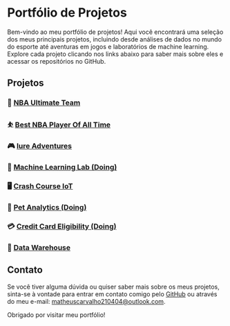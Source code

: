 # Portfólio de Projetos

Bem-vindo ao meu portfólio de projetos! Aqui você encontrará uma seleção dos meus principais projetos, incluindo desde análises de dados no mundo do esporte até aventuras em jogos e laboratórios de machine learning. Explore cada projeto clicando nos links abaixo para saber mais sobre eles e acessar os repositórios no GitHub.

## Projetos

### 🏀 [NBA Ultimate Team](https://github.com/MatCarvalho21/NBA_ultimate_team.py)

### ⛹️ [Best NBA Player Of All Time](https://github.com/MatCarvalho21/best_nba_player_of_all_time)

### 🎮 [Iure Adventures](https://github.com/LuuSamp/Iure_Adventures)

### 🤖 [Machine Learning Lab (Doing)](https://github.com/MatCarvalho21/MachineLearningLab)

### 🖥️ [Crash Course IoT](https://github.com/MatCarvalho21/CrashCourse_IoT)

### 🦮 [Pet Analytics (Doing)](https://github.com/Posture-Analytics/PetAnalytics)

### 💳 [Credit Card Eligibility (Doing)](https://github.com/MatCarvalho21/CreditCardEligibility)

### 🎲 [Data Warehouse](https://github.com/MatCarvalho21/SQL)

## Contato

Se você tiver alguma dúvida ou quiser saber mais sobre os meus projetos, sinta-se à vontade para entrar em contato comigo pelo [GitHub](https://github.com/MatCarvalho21) ou através do meu e-mail: matheuscarvalho210404@outlook.com.

Obrigado por visitar meu portfólio!
